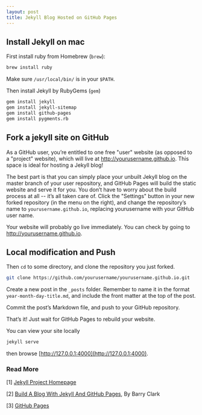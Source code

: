 ```yaml
---
layout: post
title: Jekyll Blog Hosted on GitHub Pages
---
```


## Install Jekyll on mac

First install ruby from Homebrew (`brew`):

```bash
brew install ruby
```

Make sure `/usr/local/bin/` is in your `$PATH`.

Then install Jekyll by RubyGems (`gem`)

```bash
gem install jekyll
gem install jekyll-sitemap
gem install github-pages
gem install pygments.rb
```

## Fork a jekyll site on GitHub

As a GitHub user, you’re entitled to one free "user" website (as opposed to a "project" website), which will live at http://yourusername.github.io. This space is ideal for hosting a Jekyll blog!

The best part is that you can simply place your unbuilt Jekyll blog on the master branch of your user repository, and GitHub Pages will build the static website and serve it for you. You don’t have to worry about the build process at all -- it’s all taken care of.
Click the "Settings" button in your new forked repository (in the menu on the right), and change the repository’s name to `yourusername.github.io`, replacing yourusername with your GitHub user name.

Your website will probably go live immediately. You can check by going to http://yourusername.github.io.

## Local modification and Push

Then `cd` to some directory, and clone the repository you just forked.

```bash
git clone https://github.com/yourusername/yourusername.github.io.git
```

Create a new post in the `_posts` folder. Remember to name it in the format `year-month-day-title.md`, and include the front matter at the top of the post.

Commit the post’s Markdown file, and push to your GitHub repository.

That’s it! Just wait for GitHub Pages to rebuild your website.

You can view your site locally

```bash
jekyll serve
```

then browse [http://127.0.0.1:4000](http://127.0.0.1:4000).

### Read More
[1] [Jekyll Project Homepage](https://jekyllrb.com)

[2] [Build A Blog With Jekyll And GitHub Pages](https://www.smashingmagazine.com/2014/08/build-blog-jekyll-github-pages/), By Barry Clark

[3] [GitHub Pages](https://pages.github.com)
